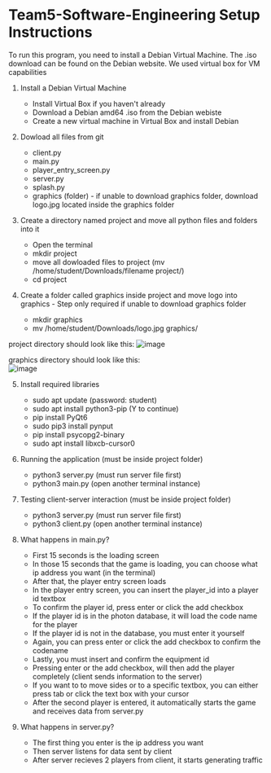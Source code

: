# Team5-Software-Engineering Setup Instructions

To run this program, you need to install a Debian Virtual Machine. The .iso download can be found on the Debian website. We used virtual box for VM capabilities

  1. Install a Debian Virtual Machine
     - Install Virtual Box if you haven't already
     - Download a Debian amd64 .iso from the Debian webiste
     - Create a new virtual machine in Virtual Box and install Debian
    
  2. Dowload all files from git
     - client.py
     - main.py
     - player_entry_screen.py
     - server.py
     - splash.py
     - graphics (folder) - if unable to download graphics folder, download logo.jpg located inside the graphics folder
    
  3. Create a directory named project and move all python files and folders into it
     - Open the terminal
     - mkdir project
     - move all dowloaded files to project (mv /home/student/Downloads/filename project/)
     - cd project
  
  4. Create a folder called graphics inside project and move logo into graphics - Step only required if unable to download graphics folder
     - mkdir graphics
     - mv /home/student/Downloads/logo.jpg graphics/
  
  project directory should look like this: ![image](https://github.com/user-attachments/assets/59fbe672-e726-4402-a866-fc87c456699c)
  
  
  graphics directory should look like this:                                                                                         
  ![image](https://github.com/user-attachments/assets/a1b09c8e-ce23-4807-93cc-081b7acebe5f)
    
  5. Install required libraries
     - sudo apt update (password: student)
     - sudo apt install python3-pip (Y to continue)
     - pip install PyQt6
     - sudo pip3 install pynput
     - pip install psycopg2-binary
     - sudo apt install libxcb-cursor0
    
  6. Running the application (must be inside project folder)
     - python3 server.py (must run server file first)
     - python3 main.py (open another terminal instance)
    
  7. Testing client-server interaction (must be inside project folder)
     - python3 server.py (must run server file first)
     - python3 client.py (open another terminal instance)
    

  8. What happens in main.py?
     - First 15 seconds is the loading screen
     - In those 15 seconds that the game is loading, you can choose what ip address you want (in the terminal)
     - After that, the player entry screen loads
     - In the player entry screen, you can insert the player_id into a player id textbox
     - To confirm the player id, press enter or click the add checkbox
     - If the player id is in the photon database, it will load the code name for the player
     - If the player id is not in the database, you must enter it yourself
     - Again, you can press enter or click the add checkbox to confirm the codename
     - Lastly, you must insert and confirm the equipment id 
     - Pressing enter or the add checkbox, will then add the player completely (client sends information to the server)
     - If you want to to move sides or to a specific textbox, you can either press tab or click the text box with your cursor
     - After the second player is entered, it automatically starts the game and receives data from server.py
    
  9. What happens in server.py?
     - The first thing you enter is the ip address you want
     - Then server listens for data sent by client
     - After server recieves 2 players from client, it starts generating traffic
     
  

     
